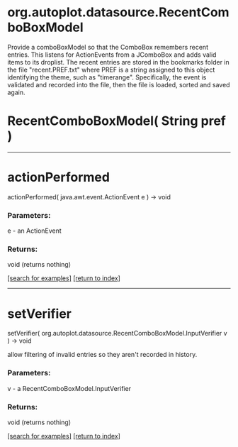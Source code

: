 # org.autoplot.datasource.RecentComboBoxModel

Provide a comboBoxModel so that the ComboBox remembers recent entries.  This listens for ActionEvents from a
 JComboBox and adds valid items to its droplist.  The recent entries are stored in the bookmarks folder in the
 file "recent.PREF.txt" where PREF is a string assigned to this object identifying the theme, such as
 "timerange".  Specifically, the event is validated and recorded into the file, then the file is loaded,
 sorted and saved again.

# RecentComboBoxModel( String pref )


***
<a name="actionPerformed"></a>
# actionPerformed
actionPerformed( java.awt.event.ActionEvent e ) &rarr; void



### Parameters:
e - an ActionEvent

### Returns:
void (returns nothing)


<a href="https://github.com/autoplot/dev/search?q=actionPerformed&unscoped_q=actionPerformed">[search for examples]</a>
<a href="https://github.com/autoplot/documentation/blob/master/javadoc/index-all.md">[return to index]</a>

***
<a name="setVerifier"></a>
# setVerifier
setVerifier( org.autoplot.datasource.RecentComboBoxModel.InputVerifier v ) &rarr; void

allow filtering of invalid entries so they aren't recorded in history.

### Parameters:
v - a RecentComboBoxModel.InputVerifier

### Returns:
void (returns nothing)


<a href="https://github.com/autoplot/dev/search?q=setVerifier&unscoped_q=setVerifier">[search for examples]</a>
<a href="https://github.com/autoplot/documentation/blob/master/javadoc/index-all.md">[return to index]</a>

